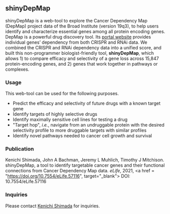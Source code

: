 ## shinyDepMap
shinyDepMap is a web-tool to explore the Cancer Dependency Map (DepMap) project data of the Broad Institute (version 19q3), to help users identify and characterize essential genes among all protein encoding genes. DepMap is a powerful drug discovery tool. Its <a href="https://depmap.org/portal" target="_blank"> portal website</a> provides individual genes’ dependency from both CRISPR and RNAi data. We combined the CRISPR and RNAi dependency data into a unified score, and built this non-programmer biologist-friendly tool, **shinyDepMap**, which allows 1) to compare efficacy and selectivity of a gene loss across 15,847 protein-encoding genes, and 2) genes that work together in pathways or complexes.

### Usage
This web-tool can be used for the following purposes.

+ Predict the efficacy and selectivity of future drugs with a known target gene
+ Identify targets of highly selective drugs
+ Identify maximally sensitive cell lines for testing a drug
+ "Target hop", *i.e.*, navigate from an undruggable protein with the desired selectivity profile to more druggable targets with similar profiles
+ Identify novel pathways needed to cancer cell growth and survival

### Publication

Kenichi Shimada, John A Bachman, Jeremy L Muhlich, Timothy J Mitchison. shinyDepMap, a tool to identify targetable cancer genes and their functional connections from Cancer Dependency Map data. *eLife*, 2021, <a href = "https://doi.org/10.7554/eLife.57116", target="_blank"> DOI: 10.7554/eLife.57116 </a>

### Inquiries
Please contact [Kenichi Shimada](mailto:kenichi_shimada[at]hms.harvard.edu) for inquiries.
